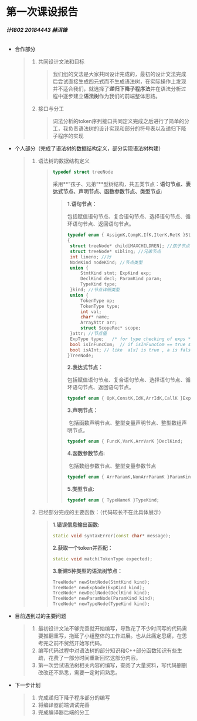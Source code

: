 # 第一次课设报告

###### **计1802 20184443 赫洱锋**

* 合作部分

  > 1. 共同设计文法和目标
  >
  >    > ​	我们组的文法是大家共同设计完成的，最初的设计文法完成后尝试直接生成四元式而不生成语法树，在实际操作上发现并不适合我们，就选择了**递归下降子程序法**并在语法分析过程中逐步建立**语法树**作为我们的前端整体思路。     
  >
  > 2. 接口与分工 
  >
  >    > ​	词法分析的token序列接口共同定义完成之后进行了简单的分工，我负责语法树的设计实现和部分的符号表以及递归下降子程序的实现

* 个人部分（完成了语法树的数据结构定义，部分实现语法树构建）

  > 1. 语法树的数据结构定义
  >
  >    > ```c++
  >    > typedef struct treeNode
  >    > ```
  >    >
  >    > ​	采用**”孩子、兄弟“**型树结构，共五类节点：**语句节点、表达式节点、声明节点、函数参数节点、类型节点:**
  >    >
  >    > > **1.语句节点：**
  >    > >
  >    > > ​	包括赋值语句节点、复合语句节点、选择语句节点、循环语句节点、返回语句节点。
  >    > >
  >    > > ```c++
  >    > > typedef enum { AssignK,CompK,IfK,IterK,RetK }StmtKind;
  >    > > {
  >    > > 	struct treeNode* child[MAXCHILDREN]; //孩子节点
  >    > > 	struct treeNode* sibling; //兄弟节点
  >    > > 	int lineno; //行
  >    > > 	NodeKind nodeKind; //节点类型
  >    > > 	union {
  >    > > 		StmtKind stmt; ExpKind exp;
  >    > > 		DeclKind decl; ParamKind param;
  >    > > 		TypeKind type;
  >    > > 	}kind; //节点详细类型
  >    > > 	union {
  >    > > 		TokenType op;
  >    > > 		TokenType type;
  >    > > 		int val;
  >    > > 		char* name;
  >    > > 		ArrayAttr arr;
  >    > > 		struct ScopeRec* scope;
  >    > > 	}attr; //节点值
  >    > > 	ExpType type;	/* for type checking of exps */
  >    > > 	bool isInFuncCom;  // if isInFuncCom == true stack in
  >    > > 	bool isAInt; // like  a[x] is true , a is false
  >    > > }TreeNode;
  >    > > ```
  >    > >
  >    > > **2.表达式节点：**
  >    > >
  >    > > ​	包括赋值语句节点、复合语句节点、选择语句节点、循环语句节点、返回语句节点。
  >    > >
  >    > > ```C++
  >    > > typedef enum { OpK,ConstK,IdK,ArrIdK,CallK }ExpKind;
  >    > > ```
  >    > >
  >    > > 
  >    > >
  >    > > **3.声明节点：**
  >    > >
  >    > > ​	包括函数声明节点、整型变量声明节点、整型数组声明节点。
  >    > >
  >    > > ```C++
  >    > > typedef enum { FuncK,VarK,ArrVarK }DeclKind;
  >    > > ```
  >    > >
  >    > > 
  >    > >
  >    > > **4.函数参数节点:**
  >    > >
  >    > > ​	包括数组参数节点、整型变量参数节点
  >    > >
  >    > > ```c++
  >    > > typedef enum { ArrParamK,NonArrParamK }ParamKind;
  >    > > ```
  >    > >
  >    > > 
  >    > >
  >    > > **5.类型节点:**
  >    > >
  >    > > ```c++
  >    > > typedef enum { TypeNameK }TypeKind;
  >    > > ```
  >
  > 2. 已经部分完成的主要函数：（代码较长不在此具体展示）
  >
  >    > **1.错误信息输出函数:**
  >    >
  >    > ```c++
  >    > static void syntaxError(const char* message);
  >    > ```
  >    >
  >    > **2.获取一个token并匹配：**
  >    >
  >    > ```c++
  >    > static void match(TokenType expected);
  >    > ```
  >    >
  >    > **3.新建5种类型的语法树节点：**
  >    >
  >    > ```c++
  >    > TreeNode* newStmtNode(StmtKind kind);
  >    > TreeNode* newExpNode(ExpKind kind);
  >    > TreeNode* newDeclNode(DeclKind kind);
  >    > TreeNode* newParamNode(ParamKind kind);
  >    > TreeNode* newTypeNode(TypeKind kind);
  >    > ```

* 目前遇到过的主要问题

  > 1. 最初设计文法不够完善就开始编写，导致花了不少时间写的代码需要推翻重写，拖延了小组整体的工作进展。也从此痛定思痛，在思考完之前不贸然开始写代码。
  > 2. 编写代码过程中对语法树的部分知识和C++部分函数知识有些生疏，花费了一部分时间重新回忆这部分内容。
  > 3. 第一次尝试语法树相关内容的编写，查阅了大量资料，写代码删删改改还不熟悉，需要一定时间熟悉。

* 下一步计划

  > 1. 完成递归下降子程序部分的编写
  > 2. 将编译器前端调试完善
  > 3. 完成编译器后端的分工



